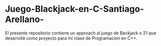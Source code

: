 # Juego-Blackjack-en-C-Santiago-Arellano-
El presente repositorio contiene un approach al juego de Backjack o 21 que desarrollé como proyecto para mi clase de Programacion en C++.  
